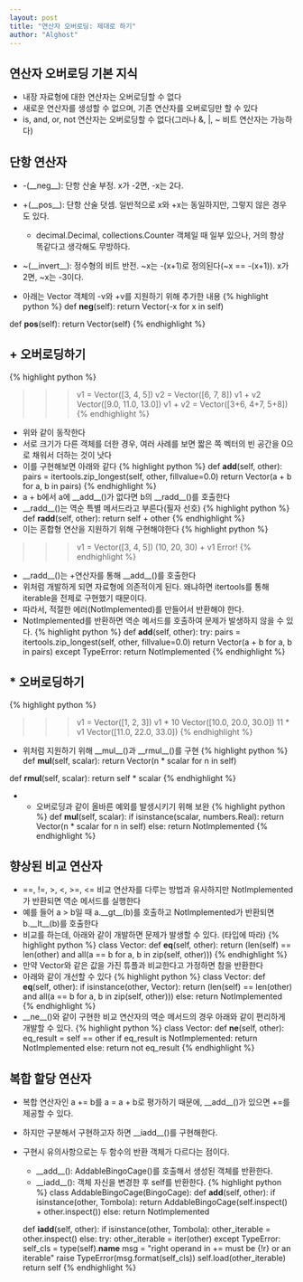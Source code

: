 ```yaml
---
layout: post
title: "연산자 오버로딩: 제대로 하기"
author: "Alghost"
--- 
```


## 연산자 오버로딩 기본 지식

- 내장 자료형에 대한 연산자는 오버로딩할 수 없다
- 새로운 연산자를 생성할 수 없으며, 기존 연산자를 오버로딩만 할 수 있다
- is, and, or, not 연산자는 오버로딩할 수 없다(그러나 &, \|, ~ 비트 연산자는 가능하다)

## 단항 연산자

- -(\_\_neg\_\_): 단항 산술 부정. x가 -2면, -x는 2다.
- +(\_\_pos\_\_): 단항 산술 덧셈. 일반적으로 x와 +x는 동일하지만, 그렇지 않은 경우도 있다.
    - decimal.Decimal, collections.Counter 객체일 때 일부 있으나, 거의 항상 똑같다고 생각해도 무방하다.
- ~(\_\_invert\_\_): 정수형의 비트 반전. ~x는 -(x+1)로 정의된다(~x == -(x+1)). x가 2면, ~x는 -3이다.

- 아래는 Vector 객체의 -v와 +v를 지원하기 위해 추가한 내용
{% highlight python %}
def __neg__(self):
    return Vector(-x for x in self)

def __pos__(self):
    return Vector(self)
{% endhighlight %}

## + 오버로딩하기

{% highlight python %}
>>> v1 = Vector([3, 4, 5])
>>> v2 = Vector([6, 7, 8])
>>> v1 + v2
Vector([9.0, 11.0, 13.0])
>>> v1 + v2 = Vector([3+6, 4+7, 5+8])
{% endhighlight %}
- 위와 같이 동작한다
- 서로 크기가 다른 객체를 더한 경우, 여러 사례를 보면 짧은 쪽 벡터의 빈 공간을 0으로 채워서 더하는 것이 낫다
- 이를 구현해보면 아래와 같다
{% highlight python %}
def __add__(self, other):
    pairs = itertools.zip_longest(self, other, fillvalue=0.0)
    return Vector(a + b for a, b in pairs)
{% endhighlight %}
- a + b에서 a에 \_\_add\_\_()가 없다면 b의 \_\_radd\_\_()를 호출한다
- \_\_radd\_\_()는 역순 특별 메서드라고 부른다(필자 선호)
{% highlight python %}
def __radd__(self, other):
    return self + other
{% endhighlight %}
- 이는 혼합형 연산을 지원하기 위해 구현해야한다
{% highlight python %}
>>> v1 = Vector([3, 4, 5])
>>> (10, 20, 30) + v1
Error!
{% endhighlight %}
- \_\_radd\_\_()는 +연산자를 통해 \_\_add\_\_()를 호출한다
- 위처럼 개발하게 되면 자료형에 의존적이게 된다. 왜냐하면 itertools를 통해 iterable을 전제로 구현했기 때문이다.
- 따라서, 적절한 에러(NotImplemented)를 만들어서 반환해야 한다.
- NotImplemented를 반환하면 역순 메서드를 호출하여 문제가 발생하지 않을 수 있다.
{% highlight python %}
def __add__(self, other):
    try:
        pairs = itertools.zip_longest(self, other, fillvalue=0.0)
        return Vector(a + b for a, b in pairs)
    except TypeError:
        return NotImplemented
{% endhighlight %}

## * 오버로딩하기

{% highlight python %}
>>> v1 = Vector([1, 2, 3])
>>> v1 * 10
Vector([10.0, 20.0, 30.0])
>>> 11 * v1
Vector([11.0, 22.0, 33.0])
{% endhighlight %}
- 위처럼 지원하기 위해 \_\_mul\_\_()과 \_\_rmul\_\_()를 구현
{% highlight python %}
def __mul__(self, scalar):
    return Vector(n * scalar for n in self)

def __rmul__(self, scalar):
    return self * scalar
{% endhighlight %}
- + 오버로딩과 같이 올바른 예외를 발생시키기 위해 보완
{% highlight python %}
def __mul__(self, scalar):
    if isinstance(scalar, numbers.Real):
        return Vector(n * scalar for n in self)
    else:
        return NotImplemented
{% endhighlight %}

## 향상된 비교 연산자

- ==, !=, >, <, >=, <= 비교 연산자를 다루는 방법과 유사하지만 NotImplemented가 반환되면 역순 메서드를 실행한다
- 예를 들어 a > b일 때 a.\_\_gt\_\_(b)를 호출하고 NotImplemented가 반환되면 b.\_\_lt\_\_(b)를 호출한다
- 비교를 하는데, 아래와 같이 개발하면 문제가 발생할 수 있다. (타입에 따라)
{% highlight python %}
class Vector:
    def __eq__(self, other):
        return (len(self) == len(other) and
                all(a == b for a, b in zip(self, other)))
{% endhighlight %}
- 만약 Vector와 같은 값을 가진 튜플과 비교한다고 가정하면 참을 반환한다
- 아래와 같이 개선할 수 있다
{% highlight python %}
class Vector:
    def __eq__(self, other):
        if isinstance(other, Vector):
            return (len(self) == len(other) and
                    all(a == b for a, b in zip(self, other)))
        else:
            return NotImplemented
{% endhighlight %}
- \_\_ne\_\_()와 같이 구현한 비교 연산자의 역순 메서드의 경우 아래와 같이 편리하게 개발할 수 있다.
{% highlight python %}
class Vector:
    def __ne__(self, other):
        eq_result = self == other
        if eq_result is NotImplemented:
            return NotImplemented
        else:
            return not eq_result
{% endhighlight %}

## 복합 할당 연산자

- 복합 연산자인 a += b를 a = a + b로 평가하기 때문에, \_\_add\_\_()가 있으면 +=를 제공할 수 있다.
- 하지만 구분해서 구현하고자 하면 \_\_iadd\_\_()를 구현해한다.
- 구현시 유의사항으로는 두 함수의 반환 객체가 다르다는 점이다.
    - \_\_add\_\_(): AddableBingoCage()를 호출해서 생성된 객체를 반환한다.
    - \_\_iadd\_\_(): 객체 자신을 변경한 후 self를 반환한다.
{% highlight python %}
class AddableBingoCage(BingoCage):
    def __add__(self, other):
        if isinstance(other, Tombola):
            return AddableBingoCage(self.inspect() + other.inspect())
        else:
            return NotImplemented
    
    def __iadd__(self, other):
        if isinstance(other, Tombola):
            other_iterable = other.inspect()
        else:
            try:
                other_iterable = iter(other)
            except TypeError:
                self_cls = type(self).__name__
                msg = "right operand in += must be {!r} or an iterable"
                raise TypeError(msg.format(self_cls))
        self.load(other_iterable)
        return self
{% endhighlight %}
